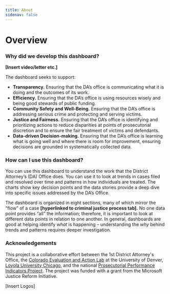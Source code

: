 ```yaml
---
title: About
sidenav: false
---
```

# **Overview**

### **Why did we develop this dashboard?**

**\[Insert video/letter etc.]**

The dashboard seeks to support:

* **Transparency.** Ensuring that the DA’s office is communicating what it is doing and the outcomes of its work.
* **Efficiency.** Ensuring that the DA’s office is using resources wisely and being good stewards of public funding.
* **Community Safety and Well-Being.** Ensuring that the DA’s office is addressing serious crime and protecting and serving victims.
* **Justice and Fairness.** Ensuring that the DA’s office is identifying and prioritizing actions to reduce disparities at points of prosecutorial discretion and to ensure the fair treatment of victims and defendants.
* **Data-driven Decision-making.** Ensuring that the DA’s office is learning what is going well and where there is room for improvement, ensuring decisions are grounded in systematically collected data.

### How can I use this dashboard?

You can use this dashboard to understand the work that the District Attorney’s (DA) Office does. You can use it to look at trends in cases filed and resolved over time and patterns in how individuals are treated. The charts show key decision points and the data stories provide a deep dive into specific issues addressed by the DA’s Office.  

The dashboard is organized in eight sections, many of which mirror the “flow” of a case **\[hyperlinked to criminal justice process tab].** No one data point provides “all” the information; therefore, it is important to look at different data points in relation to one another. In general, dashboards are good at helping identify *what* is happening – understanding the *why* behind trends and patterns requires deeper investigation.

### Acknowledgements

This project is a collaborative effort between the 1st District Attorney's Office, the [Colorado Evaluation and Action Lab](https://coloradolab.org/) at the University of Denver, [Loyola University Chicago](https://www.luc.edu/), and the national [Prosecutorial Performance Indicators Project](https://prosecutorialperformanceindicators.org/). The project was funded with a grant from the Microsoft Justice Reform Initiative.

\[Insert Logos]